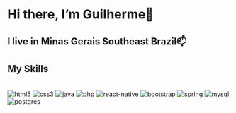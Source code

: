 # Hi there, I’m Guilherme👋
## I live in Minas Gerais Southeast Brazil📫
  
## My Skills
<div style="display: inline_block"><br/>
<img align="center" alt="html5" src"https://img.shields.io/badge/HTML5-E34F26?style=for-the-badge&logo=html5&logoColor=white"/>
<img align="center" alt="css3" src"https://img.shields.io/badge/CSS3-1572B6?style=for-the-badge&logo=css3&logoColor=white"/>
<img align="center" alt="java" src"https://img.shields.io/badge/Java-ED8B00?style=for-the-badge&logo=openjdk&logoColor=white"/>
<img align="center" alt="php" src"https://img.shields.io/badge/PHP-777BB4?style=for-the-badge&logo=php&logoColor=white"/>
<img align="center" alt="react-native" src"https://img.shields.io/badge/React_Native-20232A?style=for-the-badge&logo=react&logoColor=61DAFB"/>
<img align="center" alt="bootstrap" src"https://img.shields.io/badge/Bootstrap-563D7C?style=for-the-badge&logo=bootstrap&logoColor=white"/>
<img align="center" alt="spring" src"https://img.shields.io/badge/Spring-6DB33F?style=for-the-badge&logo=spring&logoColor=white"/>
<img align="center" alt="mysql" src"https://img.shields.io/badge/MySQL-00000F?style=for-the-badge&logo=mysql&logoColor=white"/>
<img align="center" alt="postgres" src"https://img.shields.io/badge/PostgreSQL-316192?style=for-the-badge&logo=postgresql&logoColor=white"/>
</div>

<!---
devguina/devguina is a ✨ special ✨ repository because its `README.md` (this file) appears on your GitHub profile.
You can click the Preview link to take a look at your changes.
--->
